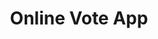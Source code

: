---
title: Online Vote App
description:
thumbnail: /assets/img/projects/evote_350w.webp
# refer to /lib/projects.ts
technologies: [vue, firebase, quasar]
# real url if available
liveUrl: https://evote.anhzf.dev/
# fallback if liveUrl is not available
demoUrl: https://evote.anhzf.dev/osis-smpn23-2024
repositoryUrl: https://github.com/anhzf/evote
---